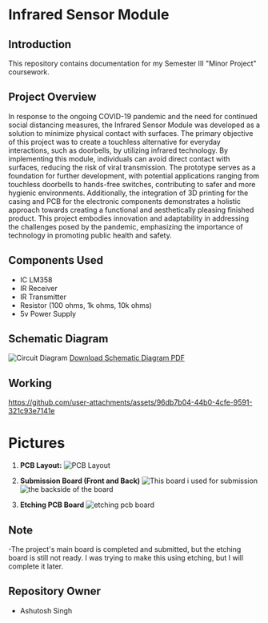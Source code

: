 # Infrared Sensor Module

## Introduction
This repository contains documentation for my Semester III "Minor Project" coursework.

## Project Overview
In response to the ongoing COVID-19 pandemic and the need for continued social distancing measures, the Infrared Sensor Module was developed as a solution to minimize physical contact with surfaces. The primary objective of this project was to create a touchless alternative for everyday interactions, such as doorbells, by utilizing infrared technology. By implementing this module, individuals can avoid direct contact with surfaces, reducing the risk of viral transmission. The prototype serves as a foundation for further development, with potential applications ranging from touchless doorbells to hands-free switches, contributing to safer and more hygienic environments. Additionally, the integration of 3D printing for the casing and PCB for the electronic components demonstrates a holistic approach towards creating a functional and aesthetically pleasing finished product. This project embodies innovation and adaptability in addressing the challenges posed by the pandemic, emphasizing the importance of technology in promoting public health and safety.

## Components Used
- IC LM358
- IR Receiver
- IR Transmitter
- Resistor (100 ohms, 1k ohms, 10k ohms)
- 5v Power Supply


## Schematic Diagram
![Circuit Diagram](https://github.com/Ashutoshss/InfraredSensorModule/assets/103228643/764b7738-4fbd-43d9-8f2a-6d3121ac628b)
[Download Schematic Diagram PDF](https://github.com/Ashutoshss/InfraredSensorModule/files/15153404/Circuit.Diagram.pdf)

## Working
https://github.com/user-attachments/assets/96db7b04-44b0-4cfe-9591-321c93e7141e

# Pictures
1. **PCB Layout:**
   ![PCB Layout](https://github.com/Ashutoshss/InfraredSensorModule/assets/103228643/40ceb070-d768-4d6a-884e-d362a570e123)

2. **Submission Board (Front and Back)**
   ![This board i used for submission](https://github.com/user-attachments/assets/27a5365e-86b8-4c2a-884f-fe299fd958bb)
  ![the backside of the board](https://github.com/user-attachments/assets/517b1789-981a-4ff0-810b-dac5b3cbe920)

3. **Etching PCB Board**
   ![etching pcb board](https://github.com/user-attachments/assets/75a81cc6-c241-44e0-b863-4c9fc74cc427)


## Note
-The project's main board is completed and submitted, but the etching board is still not ready. I was trying to make this using etching, but I will complete it later.

## Repository Owner
- Ashutosh Singh
